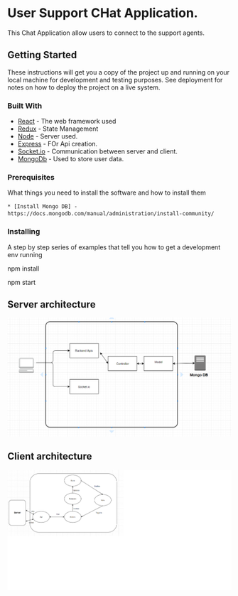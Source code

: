 
# User Support CHat Application.

This Chat Application allow users to connect to the support agents.

## Getting Started

These instructions will get you a copy of the project up and running on your local machine for development and testing purposes. See deployment for notes on how to deploy the project on a live system.

### Built With

* [React](https://reactjs.org/) - The web framework used
* [Redux](https://redux.js.org/) - State Management
* [Node](https://nodejs.org/en/) - Server used.
* [Express](https://nodejs.org/en/) - FOr Api creation.
* [Socket.io](https://socket.io/) - Communication between server and client.
* [MongoDb](https://www.mongodb.com/) - Used to store user data.



### Prerequisites

What things you need to install the software and how to install them

    * [Install Mongo DB] - https://docs.mongodb.com/manual/administration/install-community/


### Installing

A step by step series of examples that tell you how to get a development env running

npm install

npm start



## Server architecture
![server architecture](https://github.com/ishachopde/ChatAppChallenge/blob/master/architecture/ChatAppArchitectureDiagram.png "Server Architecture")

## Client architecture
![client architecture](https://github.com/ishachopde/ChatAppChallenge/blob/master/architecture/ClientArchitecture.png "Client Architecture")
